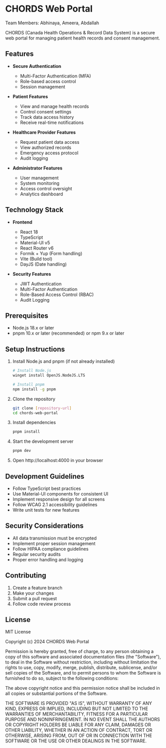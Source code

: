 # CHORDS Web Portal

Team Members: 
Abhinaya,
Ameera, 
Abdallah

CHORDS (Canada Health Operations & Record Data System) is a secure web portal for managing patient health records and consent management.

## Features

- **Secure Authentication**
  - Multi-Factor Authentication (MFA)
  - Role-based access control
  - Session management

- **Patient Features**
  - View and manage health records
  - Control consent settings
  - Track data access history
  - Receive real-time notifications

- **Healthcare Provider Features**
  - Request patient data access
  - View authorized records
  - Emergency access protocol
  - Audit logging

- **Administrator Features**
  - User management
  - System monitoring
  - Access control oversight
  - Analytics dashboard

## Technology Stack

- **Frontend**
  - React 18
  - TypeScript
  - Material-UI v5
  - React Router v6
  - Formik + Yup (Form handling)
  - Vite (Build tool)
  - DayJS (Date handling)

- **Security Features**
  - JWT Authentication
  - Multi-Factor Authentication
  - Role-Based Access Control (RBAC)
  - Audit Logging

## Prerequisites

- Node.js 18.x or later
- pnpm 10.x or later (recommended) or npm 9.x or later

## Setup Instructions

1. Install Node.js and pnpm (if not already installed)
   ```bash
   # Install Node.js
   winget install OpenJS.NodeJS.LTS
   
   # Install pnpm
   npm install -g pnpm
   ```

2. Clone the repository
   ```bash
   git clone [repository-url]
   cd chords-web-portal
   ```

3. Install dependencies
   ```bash
   pnpm install
   ```

4. Start the development server
   ```bash
   pnpm dev
   ```

5. Open http://localhost:4000 in your browser

## Development Guidelines

- Follow TypeScript best practices
- Use Material-UI components for consistent UI
- Implement responsive design for all screens
- Follow WCAG 2.1 accessibility guidelines
- Write unit tests for new features

## Security Considerations

- All data transmission must be encrypted
- Implement proper session management
- Follow HIPAA compliance guidelines
- Regular security audits
- Proper error handling and logging

## Contributing

1. Create a feature branch
2. Make your changes
3. Submit a pull request
4. Follow code review process

## License

MIT License

Copyright (c) 2024 CHORDS Web Portal

Permission is hereby granted, free of charge, to any person obtaining a copy
of this software and associated documentation files (the "Software"), to deal
in the Software without restriction, including without limitation the rights
to use, copy, modify, merge, publish, distribute, sublicense, and/or sell
copies of the Software, and to permit persons to whom the Software is
furnished to do so, subject to the following conditions:

The above copyright notice and this permission notice shall be included in all
copies or substantial portions of the Software.

THE SOFTWARE IS PROVIDED "AS IS", WITHOUT WARRANTY OF ANY KIND, EXPRESS OR
IMPLIED, INCLUDING BUT NOT LIMITED TO THE WARRANTIES OF MERCHANTABILITY,
FITNESS FOR A PARTICULAR PURPOSE AND NONINFRINGEMENT. IN NO EVENT SHALL THE
AUTHORS OR COPYRIGHT HOLDERS BE LIABLE FOR ANY CLAIM, DAMAGES OR OTHER
LIABILITY, WHETHER IN AN ACTION OF CONTRACT, TORT OR OTHERWISE, ARISING FROM,
OUT OF OR IN CONNECTION WITH THE SOFTWARE OR THE USE OR OTHER DEALINGS IN THE
SOFTWARE. 